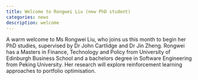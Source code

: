 ```yaml
---
title: Welcome to Rongwei Liu (new PhD student)
categories: news
description: welcome
---
```

A warm welcome to Ms Rongwei Liu, who joins us this month to begin her PhD studies, supervised by Dr John Cartlidge and Dr Jin Zheng. Rongwei has a Masters in Finance, Technology and Policy from University of Edinburgh Business School and a bachelors degree in Software Engineering from Peking University. Her research will explore reinforcement learning approaches to portfolio optimisation. 